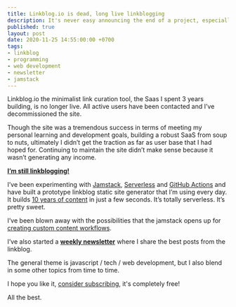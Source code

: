 ```yaml
---
title: Linkblog.io is dead, long live linkblogging
description: It's never easy announcing the end of a project, especially one you've spent a considerable amount of time working on. That's what this post is about, but it's also about a new beginning with some exciting new announcements 
published: true
layout: post
date: 2020-11-25 14:55:00:00 +0700
tags:
- linkblog
- programming
- web development
- newsletter
- jamstack
---
```

Linkblog.io the minimalist link curation tool, the Saas I spent 3 years building, is no longer live. All active users have been contacted and I’ve decommissioned the site.

Though the site was a tremendous success in terms of meeting my personal learning and development goals, building a robust SaaS from soup to nuts, ultimately I didn’t get the traction as far as user base that I had hoped for. Continuing to maintain the site didn’t make sense because it wasn’t generating any income.

**[I’m still linkblogging!](https://links.markjgsmith.com)**

I’ve been experimenting with [Jamstack](https://jamstack.org), [Serverless](https://en.m.wikipedia.org/wiki/Serverless_computing) and [GitHub Actions](https://github.com/features/actions) and have built a prototype linkblog static site generator that I’m using every day. It builds [10 years of content](https://links.markjgsmith.com/archives/html) in just a few seconds. It’s totally serverless. It’s pretty sweet.

I’ve been blown away with the possibilities that the jamstack opens up for [creating custom content workflows](https://blog.markjgsmith.com/2020/10/30/github-actions-for-custom-content-workflows.html). 

I’ve also started a **[weekly newsletter](https://markjgsmith.substack.com)** where I share the best posts from the linkblog.

The general theme is javascript / tech / web development, but I also blend in some other topics from time to time.

I hope you like it, [consider subscribing](https://markjgsmith.substack.com), it's completely free!

All the best.
